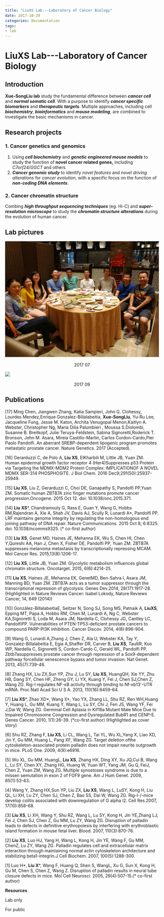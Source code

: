 ```yaml
---
title: "LiuXS Lab---Laboratory of Cancer Biology"
date: 2017-10-29
categories: Documentation
tags:
- lab
---
```




# LiuXS Lab---Laboratory of Cancer Biology 

## Introduction

**Xue-SongLiu lab** study the fundamental difference between ***cancer cell*** and ***normal somatic cell***. With a purpose to identify ***cancer specific biomarkers*** and ***therapeutic targets***. Multiple approaches, including cell ***biochemistry***, ***bioinformatics*** and ***mouse modeling***, are combined to investigate the basic mechanisms in cancer.

 

## Research projects

### 1. Cancer genetics and genomics

1. Using ***cell biochemistry*** and ***genetic engineered mouse models*** to study the function of **novel cancer related genes,** including *C7orf24/GGCT* and others 
2. ***Cancer genomic study*** to identify *novel features* and *novel driving alterations* for *cancer evolution*, with a specific focus on the function of ***non-coding DNA elements***. 



### 2. Cancer chromatin structure

Combing ***high throughput sequencing techniques*** (eg. Hi-C) and ***super-resolution microscope*** to study the ***chromatin structure alterations*** during the evolution of human cancer. 

##  

## Lab pictures

![](../images/LiuXSLab201707.jpg)

<p align="center">2017 07</p>


![](../images/LiuXSLab201709.jpg)

 <p align="center">2017 09</p>

## Publications

[17] Ming Chen, Jiangwen Zhang, Katia Sampieri, John G. Clohessy, Lourdes Mendez,Enrique Gonzalez-Billalabeitia, **Xue-SongLiu**, Yu-Ru Lee, Jacqueline Fung, Jesse M. Katon, Archita Venugopal Menon,Kaitlyn A. Webster, Christopher Ng, Maria Dilia Palumbieri , Moussa S.Diolombi, Susanne B. Breitkopf, Julie Teruya-Feldstein, Sabina Signoretti,Roderick T. Bronson, John M. Asara, Mireia Castillo-Martin, Carlos Cordon-Cardo,Pier Paolo Pandolfi. An aberrant SREBP-dependent lipogenic program promotes metastatic prostate cancer. Nature Genetics. 2017 (Accepted).

[16] Gerarduzzi C, de Polo A, **Liu XS**, ElKharbili M, Little JB, Yuan ZM. Human epidermal growth factor receptor 4 (Her4)Suppresses p53 Protein via Targeting the MDMX-MDM2 Protein Complex: IMPLICATIONOF A NOVEL MDMX SER-314 PHOSPHOSITE. J Biol Chem. 2016 Dec9;291(50):25937-25949.  

[15] **Liu XS**, Liu Z, Gerarduzzi C, Choi DE, Ganapathy S, Pandolfi PP,Yuan ZM. Somatic human ZBTB7A zinc finger mutations promote cancer progression.Oncogene. 2015 Oct 12. doi: 10.1038/onc.2015.371.

[14] **Liu XS**\*, Chandramouly G, Rass E, Guan Y, Wang G, Hobbs RM,Rajendran A, Xie A, Shah JV, Davis AJ, Scully R, Lunardi A\*, Pandolfi PP. LRF maintains genome integrity by regulating the non-homologous end joining pathway of DNA repair. Nature Communications. 2015 Oct 8; 6:8325. doi: 10.1038/ncomms9325. (\* co-first author)

[13] **Liu XS**, Genet MD, Haines JE, Mehanna EK, Wu S, Chen HI, Chen Y,Qureshi AA, Han J, Chen X, Fisher DE, Pandolfi PP, Yuan ZM. ZBTB7A suppresses melanoma metastasis by transcriptionally repressing MCAM. Mol Cancer Res. 2015,13(8):1206-17.

[12] **Liu XS**, Little JB, Yuan ZM. Glycolytic metabolism influences global chromatin structure. Oncotarget. 2015, 6(6):4214-25.

[11] **Liu XS**, Haines JE, Mehanna EK, GenetMD, Ben-Sahra I, Asara JM, Manning BD, Yuan ZM. ZBTB7A acts as a tumor suppressor through the transcriptional repression of glycolysis. Genes Dev.2014, 28(17):1917-28. (Highlighted in Nature Reviews Cancer: Isabel Lokody, Nature Reviews Cancer, 14, 649 (2014))  

[10] González-BillalabeitiaE, Seitzer N, Song SJ, Song MS, Patnaik A, **LiuXS**, Epping MT, Papa A, Hobbs RM, Chen M, Lunardi A, Ng C, Webster KA,Signoretti S, Loda M, Asara JM, Nardella C, Clohessy JG, Cantley LC, PandolfiPP. Vulnerabilities of PTEN-TP53-deficient prostate cancers to compound PARP-PI3K inhibition. Cancer Discov. 2014, 4(8):896-904. 

[9] Wang G, Lunardi A,Zhang J, Chen Z, Ala U, Webster KA, Tay Y, Gonzalez-Billalabeitia E, Egia A,Shaffer DR, Carver B, **Liu XS**, TaulliR, Kuo WP, Nardella C, Signoretti S, Cordon-Cardo C, Gerald WL, Pandolfi PP. Zbtb7asuppresses prostate cancer through repression of a Sox9-dependent pathway forcellular senescence bypass and tumor invasion. Nat Genet. 2013, 45(7):739-46. 

[8] Zhang HX, Liu ZX,Sun YP, Zhu J, Lu SY, **Liu XS**, HuangQH, Xie YY, Zhu HB, Dang SY, Chen HF, Zheng GY, Li YX, Kuang Y, Fei J, Chen SJ,Chen Z, Wang ZG. Rig-I regulates NF-κB activity through binding to Nf-κb13'-UTR mRNA. Proc Natl Acad Sci U S A. 2013, 110(16):6459-64. 

[7] **Liu XS**\*, Zhao XD\*, Wang X\*, Yao YX, Zhang LL, Shu RZ, Ren WH,Huang Y, Huang L, Gu MM, Kuang Y, Wang L, Lu SY, Chi J, Fen JS, Wang YF, Fei J,Dai W, Wang ZG. Germinal Cell Aplasia in Kif18a Mutant Male Mice Due to Impaired Chromosome Congression and Dysregulated BubR1 and CENP-E. Genes Cancer. 2010, 1(1):26-39. (\*co-first author) (Highlighted as cover story)

[6] Shu RZ, Zhang F, **Liu XS**, Li CL, Wang L, Tai YL, Wu XL,Yang X, Liao XD, Jin Y, Gu MM, Huang L, Pang XF, Wang ZG. Target deletion ofthe cytoskeleton-associated protein palladin does not impair neurite outgrowth in mice. PLoS One. 2009, 4(9):e6916. 

[5] Wu XL, Gu MM, HuangL, **Liu XS**, Zhang HX, Ding XY, Xu JQ,Cui B, Wang L, Lu SY, Chen XY, Zhang HG, Huang W, Yuan WT, Yang JM, Gu Q, FeiJ, Chen Z, Yuan ZM, Wang ZG. Multiple synostoses syndrome is due to a missen semutation in exon 2 of FGF9 gene. Am J Hum Genet. 2009, 85(1):53-63. 

[4] Wang Y, Zhang HX,Sun YP, Liu ZX, **Liu XS**, Wang L, LuSY, Kong H, Liu QL, Li XH, Lu ZY, Chen SJ, Chen Z, Bao SS, Dai W, Wang ZG. Rig-I-/-mice develop colitis associated with downregulation of G alpha i2. Cell Res.2007, 17(10):858-68.

[3] **Liu XS**, Li XH, Wang Y, Shu RZ, Wang L, Lu SY, Kong H, Jin YE,Zhang LJ, Fei J, Chen SJ, Chen Z, Gu MM, Lu ZY, Wang ZG. Disruption of palladin leads to defects in definitive erythropoiesis by interfering with erythroblastic island formation in mouse fetal liver. Blood. 2007, 110(3):870-76.

[2] **Liu XS**, Luo HJ, Yang H, Wang L, Kong H, Jin YE, Wang F, Gu MM, ChenZ, Lu ZY, Wang ZG. Palladin regulates cell and extracellular matrix interaction through maintaining normal actin cytoskeleton architecture and stabilizing beta1-integrin.J Cell Biochem. 2007, 100(5):1288-300.

[1] Luo H\*, **Liu X**\*, Wang F, Huang Q, Shen S, WangL, Xu G, Sun X, Kong H, Gu M, Chen S, Chen Z, Wang Z. Disruption of palladin results in neural tube closure defects in mice. Mol Cell Neurosci. 2005, 29(4):507-15.(\* co-first author)



**Resources**

Lab only

For public